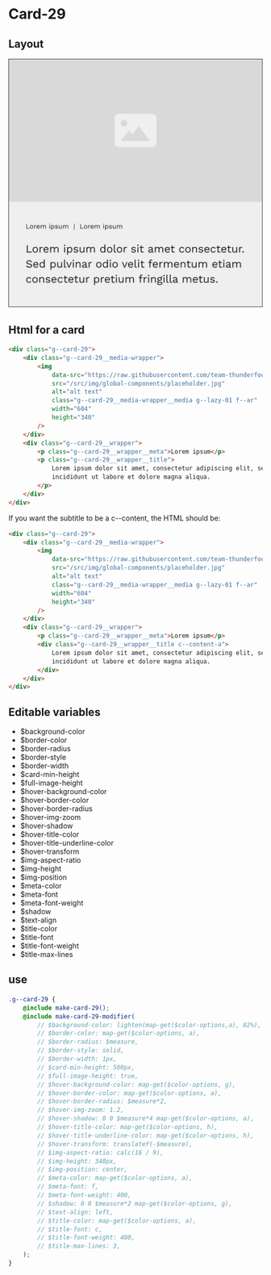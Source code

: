 # Card-29

## Layout

![alt text][card-29]

[card-29]: /src/img/global-components/card/card-29.jpg

## Html for a card

```html
<div class="g--card-29">
    <div class="g--card-29__media-wrapper">
        <img
            data-src="https://raw.githubusercontent.com/team-thunderfoot/ui/main/src/img/global-components/img-placeholder.jpg"
            src="/src/img/global-components/placeholder.jpg"
            alt="alt text"
            class="g--card-29__media-wrapper__media g--lazy-01 f--ar"
            width="604"
            height="340"
        />
    </div>
    <div class="g--card-29__wrapper">
        <p class="g--card-29__wrapper__meta">Lorem ipsum</p>
        <p class="g--card-29__wrapper__title">
            Lorem ipsum dolor sit amet, consectetur adipiscing elit, sed do eiusmod tempor
            incididunt ut labore et dolore magna aliqua.
        </p>
    </div>
</div>
```

If you want the subtitle to be a c--content, the HTML should be:

```html
<div class="g--card-29">
    <div class="g--card-29__media-wrapper">
        <img
            data-src="https://raw.githubusercontent.com/team-thunderfoot/ui/main/src/img/global-components/img-placeholder.jpg"
            src="/src/img/global-components/placeholder.jpg"
            alt="alt text"
            class="g--card-29__media-wrapper__media g--lazy-01 f--ar"
            width="604"
            height="340"
        />
    </div>
    <div class="g--card-29__wrapper">
        <p class="g--card-29__wrapper__meta">Lorem ipsum</p>
        <div class="g--card-29__wrapper__title c--content-a">
            Lorem ipsum dolor sit amet, consectetur adipiscing elit, sed do eiusmod tempor
            incididunt ut labore et dolore magna aliqua.
        </div>
    </div>
</div>
```

## Editable variables

-   $background-color
-   $border-color
-   $border-radius
-   $border-style
-   $border-width
-   $card-min-height
-   $full-image-height
-   $hover-background-color
-   $hover-border-color
-   $hover-border-radius
-   $hover-img-zoom
-   $hover-shadow
-   $hover-title-color
-   $hover-title-underline-color
-   $hover-transform
-   $img-aspect-ratio
-   $img-height
-   $img-position
-   $meta-color
-   $meta-font
-   $meta-font-weight
-   $shadow
-   $text-align
-   $title-color
-   $title-font
-   $title-font-weight
-   $title-max-lines

## use

```scss
.g--card-29 {
    @include make-card-29();
    @include make-card-29-modifier(
        // $background-color: lighten(map-get($color-options,a), 82%),
        // $border-color: map-get($color-options, a),
        // $border-radius: $measure,
        // $border-style: solid,
        // $border-width: 1px,
        // $card-min-height: 500px,
        // $full-image-height: true,
        // $hover-background-color: map-get($color-options, g),
        // $hover-border-color: map-get($color-options, a),
        // $hover-border-radius: $measure*2,
        // $hover-img-zoom: 1.2,
        // $hover-shadow: 0 0 $measure*4 map-get($color-options, a),
        // $hover-title-color: map-get($color-options, h),
        // $hover-title-underline-color: map-get($color-options, h),
        // $hover-transform: translateY(-$measure),
        // $img-aspect-ratio: calc(16 / 9),
        // $img-height: 340px,
        // $img-position: center,
        // $meta-color: map-get($color-options, a),
        // $meta-font: f,
        // $meta-font-weight: 400,
        // $shadow: 0 0 $measure*2 map-get($color-options, g),
        // $text-align: left,
        // $title-color: map-get($color-options, a),
        // $title-font: c,
        // $title-font-weight: 400,
        // $title-max-lines: 3,
    );
}
```
